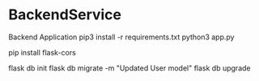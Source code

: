 # BackendService
Backend Application
pip3 install -r requirements.txt
python3 app.py

pip install flask-cors

flask db init
flask db migrate -m "Updated User model"
flask db upgrade